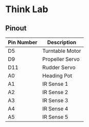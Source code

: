 # Think Lab

## Pinout

| Pin Number | Description |
| ---------- | ----------- |
| D5 | Turntable Motor |
| D9 | Propeller Servo |
| D11 | Rudder Servo |
| A0 | Heading Pot |
| A1 | IR Sense 1 |
| A2 | IR Sense 2 |
| A3 | IR Sense 3 |
| A4 | IR Sense 4 |
| A5 | IR Sense 5 |
